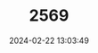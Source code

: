 ---
title: "2569"
category: "Pseudobarbus serra"
draft: false
date: 2024-02-22 13:03:49
languages:
  English: ["Clanwilliam Sawfin"]
  Afrikaans: ["Clanwilliam Saagvin"]
---